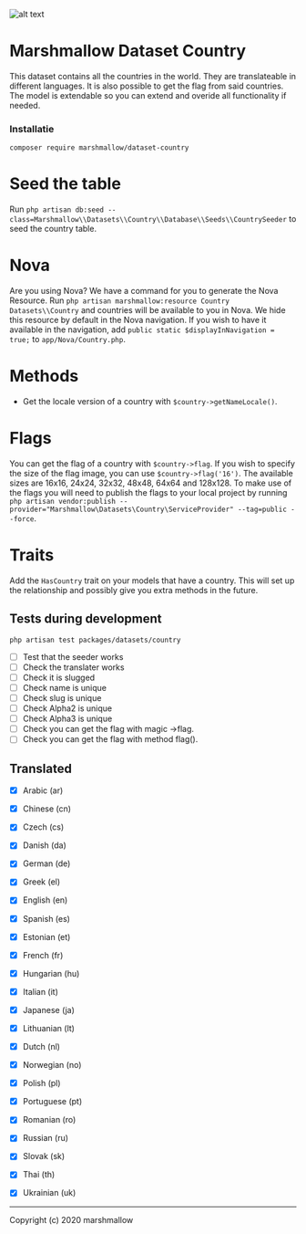 ![alt text](https://cdn.marshmallow-office.com/media/images/logo/marshmallow.transparent.red.png "marshmallow.")

# Marshmallow Dataset Country
This dataset contains all the countries in the world. They are translateable in different languages. It is also possible to get the flag from said countries. The model is extendable so you can extend and overide all functionality if needed.

### Installatie
```
composer require marshmallow/dataset-country
```
# Seed the table
Run `php artisan db:seed --class=Marshmallow\\Datasets\\Country\\Database\\Seeds\\CountrySeeder` to seed the country table.

# Nova
Are you using Nova? We have a command for you to generate the Nova Resource. Run `php artisan marshmallow:resource Country Datasets\\Country` and countries will be available to you in Nova. We hide this resource by default in the Nova navigation. If you wish to have it available in the navigation, add `public static $displayInNavigation = true;` to `app/Nova/Country.php`.

# Methods
* Get the locale version of a country with `$country->getNameLocale()`.

# Flags
You can get the flag of a country with `$country->flag`. If you wish to specify the size of the flag image, you can use `$country->flag('16')`. The available sizes are 16x16, 24x24, 32x32, 48x48, 64x64 and 128x128. To make use of the flags you will need to publish the flags to your local project by running `php artisan vendor:publish --provider="Marshmallow\Datasets\Country\ServiceProvider" --tag=public --force`.

# Traits
Add the `HasCountry` trait on your models that have a country. This will set up the relationship and possibly give you extra methods in the future.

## Tests during development
`php artisan test packages/datasets/country`
* [ ]  Test that the seeder works
* [ ]  Check the translater works
* [ ]  Check it is slugged
* [ ]  Check name is unique
* [ ]  Check slug is unique
* [ ]  Check Alpha2 is unique
* [ ]  Check Alpha3 is unique
* [ ]  Check you can get the flag with magic ->flag.
* [ ]  Check you can get the flag with method flag().

## Translated
* [x]  Arabic (ar)
* [x]  Chinese (cn)
* [x]  Czech (cs)
* [x]  Danish (da)
* [x]  German (de)
* [x]  Greek (el)
* [x]  English (en)
* [x]  Spanish (es)
* [x]  Estonian (et)
* [x]  French (fr)
* [x]  Hungarian (hu)
* [x]  Italian (it)
* [x]  Japanese (ja)
* [x]  Lithuanian (lt)
* [x]  Dutch (nl)
* [x]  Norwegian (no)
* [x]  Polish (pl)
* [x]  Portuguese (pt)
* [x]  Romanian (ro)
* [x]  Russian (ru)
* [x]  Slovak (sk)
* [x]  Thai (th)
* [x]  Ukrainian (uk)


- - -

Copyright (c) 2020 marshmallow